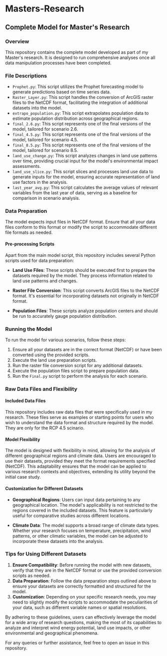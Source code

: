# Masters-Research

## Complete Model for Master's Research

### Overview
This repository contains the complete model developed as part of my Master's research. It is designed to run comprehensive analyses once all data manipulation processes have been completed.

### File Descriptions

- `Prophet.py`: This script utilizes the Prophet forecasting model to generate predictions based on time series data.
- `Raster_Layer.py`: This script handles the conversion of ArcGIS raster files to the NetCDF format, facilitating the integration of additional datasets into the model.
- `extrapo_population.py`: This script extrapolates population data to estimate population distribution across geographical regions.
- `final_2.6.py`: This script represents one of the final versions of the model, tailored for scenario 2.6.
- `final_4.5.py`: This script represents one of the final versions of the model, tailored for scenario 4.5.
- `final_8.5.py`: This script represents one of the final versions of the model, tailored for scenario 8.5.
- `land_use_change.py`: This script analyzes changes in land use patterns over time, providing crucial input for the model's environmental impact assessments.
- `land_use_slice.py`: This script slices and processes land use data to generate inputs for the model, ensuring accurate representation of land use factors in the analysis.
- `last_year_avg.py`: This script calculates the average values of relevant variables from the last year of data, serving as a baseline for comparison in scenario analysis.

### Data Preparation

The model expects input files in NetCDF format. Ensure that all your data files conform to this format or modify the script to accommodate different file formats as needed.

#### Pre-processing Scripts

Apart from the main model script, this repository includes several Python scripts used for data preparation:

- **Land Use Files**: These scripts should be executed first to prepare the datasets required by the model. They process information related to land use patterns and changes.
  
- **Raster File Conversion**: This script converts ArcGIS files to the NetCDF format. It's essential for incorporating datasets not originally in NetCDF format.
  
- **Population Files**: These scripts analyze population centers and should be run to accurately gauge population distribution.

### Running the Model

To run the model for various scenarios, follow these steps:

1. Ensure all your datasets are in the correct format (NetCDF) or have been converted using the provided scripts.
2. Execute the land use preparation scripts.
3. Run the raster file conversion script for any additional datasets.
4. Execute the population files script to prepare population data.
5. Run the `Final.py` script to perform the analysis for each scenario.

### Raw Data Files and Flexibility

#### Included Data Files

This repository includes raw data files that were specifically used in my research. These files serve as examples or starting points for users who wish to understand the data format and structure required by the model. They are only for the RCP 4.5 scinario.

#### Model Flexibility

The model is designed with flexibility in mind, allowing for the analysis of different geographical regions and climate data. Users are encouraged to use their datasets, provided they meet the format requirements specified (NetCDF). This adaptability ensures that the model can be applied to various research contexts and objectives, extending its utility beyond the initial case study.

#### Customization for Different Datasets

- **Geographical Regions**: Users can input data pertaining to any geographical location. The model's applicability is not restricted to the regions covered in the included datasets. This feature is particularly useful for comparative studies across different locations.
  
- **Climate Data**: The model supports a broad range of climate data types. Whether your research focuses on temperature, precipitation, wind patterns, or other climatic variables, the model can be adjusted to incorporate these datasets into the analysis.

### Tips for Using Different Datasets

1. **Ensure Compatibility**: Before running the model with new datasets, verify that they are in the NetCDF format or use the provided conversion scripts as needed.
2. **Data Preparation**: Follow the data preparation steps outlined above to ensure your datasets are correctly formatted and structured for the model.
3. **Customization**: Depending on your specific research needs, you may need to slightly modify the scripts to accommodate the peculiarities of your data, such as different variable names or spatial resolutions.

By adhering to these guidelines, users can effectively leverage the model for a wide array of research questions, making the most of its capabilities to analyze and interpret wind energy potential, land use impacts, or other environmental and geographical phenomena.

For any queries or further assistance, feel free to open an issue in this repository.
